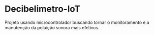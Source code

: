 # Decibelimetro-IoT
Projeto usando microcontrolador buscando tornar o monitoramento e a manutenção da poluição sonora mais efetivos.
